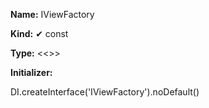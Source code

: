**Name:** IViewFactory

**Kind:** ✔ const

**Type:** <<>>

**Initializer:**

DI.createInterface<IViewFactory>('IViewFactory').noDefault()

